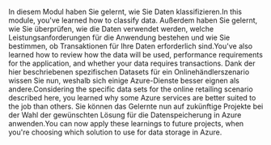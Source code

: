 <span data-ttu-id="f6447-101">In diesem Modul haben Sie gelernt, wie Sie Daten klassifizieren.</span><span class="sxs-lookup"><span data-stu-id="f6447-101">In this module, you've learned how to classify data.</span></span> <span data-ttu-id="f6447-102">Außerdem haben Sie gelernt, wie Sie überprüfen, wie die Daten verwendet werden, welche Leistungsanforderungen für die Anwendung bestehen und wie Sie bestimmen, ob Transaktionen für Ihre Daten erforderlich sind.</span><span class="sxs-lookup"><span data-stu-id="f6447-102">You've also learned how to review how the data will be used, performance requirements for the application, and whether your data requires transactions.</span></span> <span data-ttu-id="f6447-103">Dank der hier beschriebenen spezifischen Datasets für ein Onlinehändlerszenario wissen Sie nun, weshalb sich einige Azure-Dienste besser eignen als andere.</span><span class="sxs-lookup"><span data-stu-id="f6447-103">Considering the specific data sets for the online retailing scenario described here, you learned why some Azure services are better suited to the job than others.</span></span> <span data-ttu-id="f6447-104">Sie können das Gelernte nun auf zukünftige Projekte bei der Wahl der gewünschten Lösung für die Datenspeicherung in Azure anwenden.</span><span class="sxs-lookup"><span data-stu-id="f6447-104">You can now apply these learnings to future projects, when you're choosing which solution to use for data storage in Azure.</span></span>